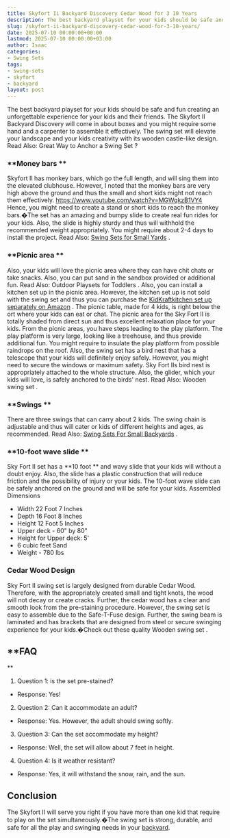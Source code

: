 ```yaml
---
title: Skyfort Ii Backyard Discovery Cedar Wood for 3 10 Years
description: The best backyard playset for your kids should be safe and fun creating an unforgettable experience for your kids and their friends. The Skyfort II Backyard...
slug: /skyfort-ii-backyard-discovery-cedar-wood-for-3-10-years/
date: 2025-07-10 00:00:00+00:00
lastmod: 2025-07-10 00:00:00+03:00
author: Isaac
categories:
- Swing Sets
tags:
- swing-sets
- skyfort
- backyard
layout: post
---
```

The best backyard playset for your kids should be safe and fun creating an unforgettable experience for your kids and their friends.
The Skyfort II Backyard Discovery will come in about boxes and you might require some hand and a carpenter to assemble it effectively.
The swing set will elevate your landscape and your kids creativity with its wooden castle-like design. Read Also:
Great Way to Anchor a Swing Set
?

### **Money bars **
Skyfort II has monkey bars, which go the full length, and will sing them into the elevated clubhouse. However, I noted that the monkey bars are very high above the ground and thus the small and short kids might not reach them effectively.
https://www.youtube.com/watch?v=MGWqkzB1VY4
Hence, you might need to create a stand or short kids to reach the monkey bars.�The set has an amazing and bumpy slide to create real fun rides for your kids. Also, the slide is highly sturdy and thus will withhold the recommended weight appropriately.
You might require about 2-4 days to install the project. Read Also:
[Swing Sets for Small Yards](https://pestpolicy.com/best-[swing-sets](https://pestpolicy.com/fun-backyard-flexible-flyer-swing-set/)-for-small-yards/)
.

### **Picnic area **
Also, your kids will love the picnic area where they can have chit chats or take snacks. Also, you can put sand in the sandbox provided or additional fun. Read Also:
Outdoor Playsets for Toddlers
.
Also, you can install a kitchen set up in the picnic area. However, the kitchen set up is not sold with the swing set and thus you can purchase the
[KidKraftkitchen set up separately on Amazon](https://www.amazon.com/dp/B00592BOAO/?tag=p-policy-20)
.
The picnic table, made for 4 kids, is right below the ort where your kids can eat or chat. The picnic area for the Sky Fort II is totally shaded from direct sun and thus excellent relaxation place for your kids.
From the picnic areas, you have steps leading to the play platform. The play platform is very large, looking like a treehouse, and thus provide additional fun. You might require to insulate the play platform from possible raindrops on the roof.
Also, the swing set has a bird nest that has a telescope that your kids will definitely enjoy safely. However, you might need to secure the windows or maximum safety.
Sky Fort IIs bird nest is appropriately attached to the whole structure. Also, the glider, which your kids will love, is safely anchored to the birds' nest. Read Also:
Wooden swing set
.
### **Swings **
There are three swings that can carry about 2 kids. The swing chain is adjustable and thus will cater or kids of different heights and ages, as recommended. Read Also:
[Swing Sets For Small Backyards](https://pestpolicy.com/best-swing-sets-for-small-backyards/)
.
### **10-foot wave slide **
Sky Fort II set has a
**10 foot **
and wavy slide that your kids will without a doubt enjoy. Also, the slide has a plastic construction that will reduce friction and the possibility of injury or your kids. The 10-foot wave slide can be safely anchored on the ground and will be safe for your kids.
Assembled Dimensions
- Width  22 Foot 7 Inches
- Depth  16 Foot 8 Inches
- Height  12 Foot 5 Inches
- Upper deck - 60" by 80"
- Height for Upper deck: 5'
- 6 cubic feet Sand
- Weight - 780 lbs
### Cedar Wood Design
Sky Fort II swing set is largely designed from durable Cedar Wood. Therefore, with the appropriately created small and tight knots, the wood will not decay or create cracks.
Further, the cedar wood has a clear and smooth look from the pre-staining procedure. However, the swing set is easy to assemble due to the Safe-T-Fuse design.
Further, the swing beam is laminated and has brackets that are designed from steel or secure swinging experience for your kids.�Check out these quality
Wooden swing set
.
## **FAQ
**
1. Question 1: is the set pre-stained?
- Response: Yes!
2. Question 2: Can it accommodate an adult?
- Response: Yes. However, the adult should swing softly.
3. Question 3: Can the set accommodate my height?
- Response: Well, the set will allow about 7 feet in height.
4. Question 4: Is it weather resistant?
- Response: Yes, it will withstand the snow, rain, and the sun.
## Conclusion
The Skyfort II will serve you right if you have more than one kid that require to play on the set simultaneously.�The swing set is strong, durable, and safe for all the play and swinging needs in your [backyard](https://pestpolicy.com/saratoga-backyard-discovery-cedar-wood/).